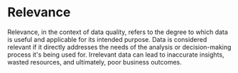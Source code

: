 # Relevance

Relevance, in the context of data quality, refers to the degree to which data is useful and applicable for its intended purpose. Data is considered relevant if it directly addresses the needs of the analysis or decision-making process it's being used for. Irrelevant data can lead to inaccurate insights, wasted resources, and ultimately, poor business outcomes.